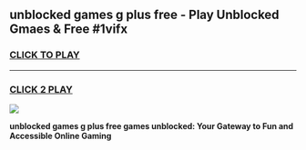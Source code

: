 
## unblocked games g plus free - Play Unblocked Gmaes & Free #1vifx
<h3>
<a href="https://news.freeplayer.one?title=unblocked_games_g_plus_free&ref=03M">CLICK TO PLAY</a></h3>
<hr>

<h3>
<a href="https://news.freeplayer.one?title=unblocked_games_g_plus_free&ref=03M">CLICK 2 PLAY</a>
  
</h3>

<a href="https://news.freeplayer.one?title=unblocked_games_g_plus_free&ref=03M"><img src="https://clearcache.store/games.png"></a>


**unblocked games g plus free games unblocked: Your Gateway to Fun and Accessible Online Gaming**
